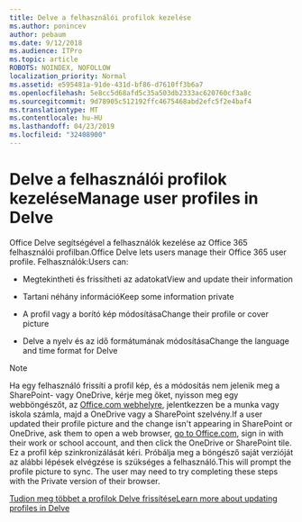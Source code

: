 ```yaml
---
title: Delve a felhasználói profilok kezelése
ms.author: ponincev
author: pebaum
ms.date: 9/12/2018
ms.audience: ITPro
ms.topic: article
ROBOTS: NOINDEX, NOFOLLOW
localization_priority: Normal
ms.assetid: e595481a-91de-431d-bf86-d7610ff3b6a7
ms.openlocfilehash: 5e8cc5d68afd5c35a503db2333ac620760cf3a8c
ms.sourcegitcommit: 9d78905c512192ffc4675468abd2efc5f2e4baf4
ms.translationtype: MT
ms.contentlocale: hu-HU
ms.lasthandoff: 04/23/2019
ms.locfileid: "32408900"
---
```

# <a name="manage-user-profiles-in-delve"></a><span data-ttu-id="f7ab9-102">Delve a felhasználói profilok kezelése</span><span class="sxs-lookup"><span data-stu-id="f7ab9-102">Manage user profiles in Delve</span></span>

<span data-ttu-id="f7ab9-103">Office Delve segítségével a felhasználók kezelése az Office 365 felhasználói profilban.</span><span class="sxs-lookup"><span data-stu-id="f7ab9-103">Office Delve lets users manage their Office 365 user profile.</span></span> <span data-ttu-id="f7ab9-104">Felhasználók:</span><span class="sxs-lookup"><span data-stu-id="f7ab9-104">Users can:</span></span>
  
- <span data-ttu-id="f7ab9-105">Megtekintheti és frissítheti az adatokat</span><span class="sxs-lookup"><span data-stu-id="f7ab9-105">View and update their information</span></span>
    
- <span data-ttu-id="f7ab9-106">Tartani néhány információ</span><span class="sxs-lookup"><span data-stu-id="f7ab9-106">Keep some information private</span></span>
    
- <span data-ttu-id="f7ab9-107">A profil vagy a borító kép módosítása</span><span class="sxs-lookup"><span data-stu-id="f7ab9-107">Change their profile or cover picture</span></span>
    
- <span data-ttu-id="f7ab9-108">Delve a nyelv és az idő formátumának módosítása</span><span class="sxs-lookup"><span data-stu-id="f7ab9-108">Change the language and time format for Delve</span></span>
    
> [!NOTE]
> <span data-ttu-id="f7ab9-109">Ha egy felhasználó frissíti a profil kép, és a módosítás nem jelenik meg a SharePoint- vagy OneDrive, kérje meg őket, nyisson meg egy webböngészőt, az [Office.com webhelyre](https://www.office.com), jelentkezzen be a munka vagy iskola számla, majd a OneDrive vagy a SharePoint szelvény.</span><span class="sxs-lookup"><span data-stu-id="f7ab9-109">If a user updated their profile picture and the change isn't appearing in SharePoint or OneDrive, ask them to open a web browser, [go to Office.com](https://www.office.com), sign in with their work or school account, and then click the OneDrive or SharePoint tile.</span></span> <span data-ttu-id="f7ab9-110">Ez a profil kép szinkronizálását kéri. Próbálja meg a böngésző saját verzióját az alábbi lépések elvégzése is szükséges a felhasználó.</span><span class="sxs-lookup"><span data-stu-id="f7ab9-110">This will prompt the profile picture to sync. The user may need to try completing these steps with the Private version of their browser.</span></span> 
  
[<span data-ttu-id="f7ab9-111">Tudjon meg többet a profilok Delve frissítése</span><span class="sxs-lookup"><span data-stu-id="f7ab9-111">Learn more about updating profiles in Delve</span></span>](https://go.microsoft.com/fwlink/?linkid=735070)
  

